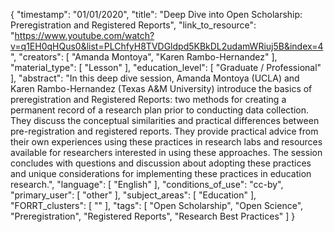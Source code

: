 {
    "timestamp": "01/01/2020",
    "title": "Deep Dive into Open Scholarship: Preregistration and Registered Reports",
    "link_to_resource": "https://www.youtube.com/watch?v=q1EH0qHQus0&list=PLChfyH8TVDGldpd5KBkDL2udamWRiuj5B&index=4",
    "creators": [
        "Amanda Montoya",
        "Karen Rambo-Hernandez"
    ],
    "material_type": [
        "Lesson"
    ],
    "education_level": [
        "Graduate / Professional"
    ],
    "abstract": "In this deep dive session, Amanda Montoya (UCLA) and Karen Rambo-Hernandez (Texas A&M University) introduce the basics of preregistration and Registered Reports: two methods for creating a permanent record of a research plan prior to conducting data collection. They discuss the conceptual similarities and practical differences between pre-registration and registered reports. They provide practical advice from their own experiences using these practices in research labs and resources available for researchers interested in using these approaches. The session concludes with questions and discussion about adopting these practices and unique considerations for implementing these practices in education research.",
    "language": [
        "English"
    ],
    "conditions_of_use": "cc-by",
    "primary_user": [
        "other"
    ],
    "subject_areas": [
        "Education"
    ],
    "FORRT_clusters": [
        ""
    ],
    "tags": [
        "Open Scholarship",
        "Open Science",
        "Preregistration",
        "Registered Reports",
        "Research Best Practices"
    ]
}